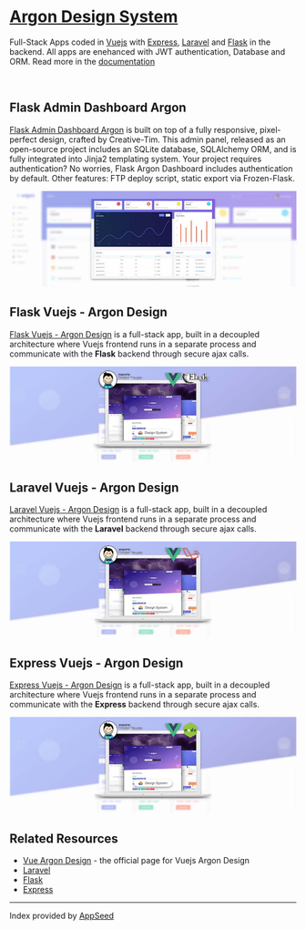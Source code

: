 # [Argon Design System](https://appseed.us/apps/argon-design-system) 

Full-Stack Apps coded in [Vuejs](https://vuejs.org/) with [Express](https://expressjs.com/), [Laravel](https://laravel.com/) and [Flask](https://palletsprojects.com/p/flask/) in the backend. All apps are enehanced with JWT authentication, Database and ORM. Read more in the [documentation](https://docs.appseed.us/apps/argon-design-system/) 

<br />

## Flask Admin Dashboard Argon

[Flask Admin Dashboard Argon](https://appseed.us/admin-dashboards/flask-dashboard-argon) is built on top of a fully responsive, pixel-perfect design, crafted by Creative-Tim. This admin panel, released as an open-source project includes an SQLite database, SQLAlchemy ORM, and is fully integrated into Jinja2 templating system. Your project requires authentication? No worries, Flask Argon Dashboard includes authentication by default. Other features: FTP deploy script, static export via Frozen-Flask.

![Flask Admin Dashboard Argon - App Screen Shot.](https://raw.githubusercontent.com/app-generator/static/master/flask-argon-dashboard/argon-dashboard-coded-in-flask-cover.jpg)

## Flask Vuejs - Argon Design

[Flask Vuejs - Argon Design](https://appseed.us/apps/flask-apps/argon-design-system-creative-tim) is a full-stack app, built in a decoupled architecture where Vuejs frontend runs in a separate process and communicate with the **Flask** backend through secure ajax calls. 

![Flask Admin Dashboard Argon - App Screen Shot.](https://github.com/app-generator/static/blob/master/products/flask-vuejs-argon-design-system.jpg?raw=true)

## Laravel Vuejs - Argon Design

[Laravel Vuejs - Argon Design](https://appseed.us/apps/vuejs/laravel/argon-design-system-creative-tim) is a full-stack app, built in a decoupled architecture where Vuejs frontend runs in a separate process and communicate with the **Laravel** backend through secure ajax calls. 

![Laravel Vuejs Argon Design - App Screen Shot.](https://github.com/app-generator/static/blob/master/products/laravel-vuejs-argon-design-system.jpg?raw=true)

## Express Vuejs - Argon Design

[Express Vuejs - Argon Design](https://appseed.us/apps/vuejs/express/argon-design-system-creative-tim) is a full-stack app, built in a decoupled architecture where Vuejs frontend runs in a separate process and communicate with the **Express** backend through secure ajax calls. 

![Express Vuejs Argon Design - App Screen Shot.](https://github.com/app-generator/static/blob/master/products/express-vuejs-argon-design-system.jpg?raw=true)

## Related Resources
 - [Vue Argon Design](https://www.creative-tim.com/product/vue-argon-design-system) - the official page for Vuejs Argon Design
 - [Laravel](https://laravel.com/)
 - [Flask](https://palletsprojects.com/p/flask/)
 - [Express](https://expressjs.com/)
 
 --- 
 Index provided by [AppSeed](https://appseed.us/admin-dashboards)
 
